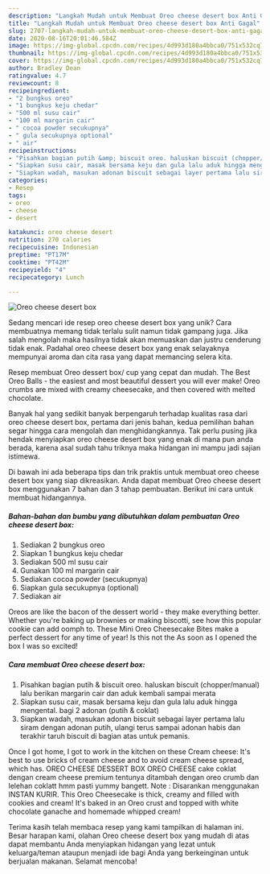 ```yaml
---
description: "Langkah Mudah untuk Membuat Oreo cheese desert box Anti Gagal"
title: "Langkah Mudah untuk Membuat Oreo cheese desert box Anti Gagal"
slug: 2707-langkah-mudah-untuk-membuat-oreo-cheese-desert-box-anti-gagal
date: 2020-08-16T20:01:46.584Z
image: https://img-global.cpcdn.com/recipes/4d993d180a4bbca0/751x532cq70/oreo-cheese-desert-box-foto-resep-utama.jpg
thumbnail: https://img-global.cpcdn.com/recipes/4d993d180a4bbca0/751x532cq70/oreo-cheese-desert-box-foto-resep-utama.jpg
cover: https://img-global.cpcdn.com/recipes/4d993d180a4bbca0/751x532cq70/oreo-cheese-desert-box-foto-resep-utama.jpg
author: Bradley Dean
ratingvalue: 4.7
reviewcount: 8
recipeingredient:
- "2 bungkus oreo"
- "1 bungkus keju chedar"
- "500 ml susu cair"
- "100 ml margarin cair"
- " cocoa powder secukupnya"
- " gula secukupnya optional"
- " air"
recipeinstructions:
- "Pisahkan bagian putih &amp; biscuit oreo. haluskan biscuit (chopper/manual) lalu berikan margarin cair dan aduk kembali sampai merata"
- "Siapkan susu cair, masak bersama keju dan gula lalu aduk hingga mengental. bagi 2 adonan (putih &amp; coklat)"
- "Siapkan wadah, masukan adonan biscuit sebagai layer pertama lalu siram dengan adonan putih, ulangi terus sampai adonan habis dan terakhir taruh biscuit di bagian atas untuk pemanis."
categories:
- Resep
tags:
- oreo
- cheese
- desert

katakunci: oreo cheese desert 
nutrition: 270 calories
recipecuisine: Indonesian
preptime: "PT17M"
cooktime: "PT42M"
recipeyield: "4"
recipecategory: Lunch

---
```



![Oreo cheese desert box](https://img-global.cpcdn.com/recipes/4d993d180a4bbca0/751x532cq70/oreo-cheese-desert-box-foto-resep-utama.jpg)

Sedang mencari ide resep oreo cheese desert box yang unik? Cara membuatnya memang tidak terlalu sulit namun tidak gampang juga. Jika salah mengolah maka hasilnya tidak akan memuaskan dan justru cenderung tidak enak. Padahal oreo cheese desert box yang enak selayaknya mempunyai aroma dan cita rasa yang dapat memancing selera kita.

Resep membuat Oreo dessert box/ cup yang cepat dan mudah. The Best Oreo Balls - the easiest and most beautiful dessert you will ever make! Oreo crumbs are mixed with creamy cheesecake, and then covered with melted chocolate.

Banyak hal yang sedikit banyak berpengaruh terhadap kualitas rasa dari oreo cheese desert box, pertama dari jenis bahan, kedua pemilihan bahan segar hingga cara mengolah dan menghidangkannya. Tak perlu pusing jika hendak menyiapkan oreo cheese desert box yang enak di mana pun anda berada, karena asal sudah tahu triknya maka hidangan ini mampu jadi sajian istimewa.


Di bawah ini ada beberapa tips dan trik praktis untuk membuat oreo cheese desert box yang siap dikreasikan. Anda dapat membuat Oreo cheese desert box menggunakan 7 bahan dan 3 tahap pembuatan. Berikut ini cara untuk membuat hidangannya.

<!--inarticleads1-->

##### Bahan-bahan dan bumbu yang dibutuhkan dalam pembuatan Oreo cheese desert box:

1. Sediakan 2 bungkus oreo
1. Siapkan 1 bungkus keju chedar
1. Sediakan 500 ml susu cair
1. Gunakan 100 ml margarin cair
1. Sediakan  cocoa powder (secukupnya)
1. Siapkan  gula secukupnya (optional)
1. Sediakan  air


Oreos are like the bacon of the dessert world - they make everything better. Whether you&#39;re baking up brownies or making biscotti, see how this popular cookie can add oomph to. These Mini Oreo Cheesecake Bites make a perfect dessert for any time of year! Is this not the As soon as I opened the box I was so excited! 

<!--inarticleads2-->

##### Cara membuat Oreo cheese desert box:

1. Pisahkan bagian putih &amp; biscuit oreo. haluskan biscuit (chopper/manual) lalu berikan margarin cair dan aduk kembali sampai merata
1. Siapkan susu cair, masak bersama keju dan gula lalu aduk hingga mengental. bagi 2 adonan (putih &amp; coklat)
1. Siapkan wadah, masukan adonan biscuit sebagai layer pertama lalu siram dengan adonan putih, ulangi terus sampai adonan habis dan terakhir taruh biscuit di bagian atas untuk pemanis.


Once I got home, I got to work in the kitchen on these Cream cheese: It&#39;s best to use bricks of cream cheese and to avoid cream cheese spread, which has. OREO CHEESE DESSERT BOX OREO CHEESE cake coklat dengan cream cheese premium tentunya ditambah dengan oreo crumb dan lelehan coklatt hmm pasti yummy bangett. Note : Disarankan menggunakan INSTAN KURIR. This Oreo Cheesecake is thick, creamy and filled with cookies and cream! It&#39;s baked in an Oreo crust and topped with white chocolate ganache and homemade whipped cream! 

Terima kasih telah membaca resep yang kami tampilkan di halaman ini. Besar harapan kami, olahan Oreo cheese desert box yang mudah di atas dapat membantu Anda menyiapkan hidangan yang lezat untuk keluarga/teman ataupun menjadi ide bagi Anda yang berkeinginan untuk berjualan makanan. Selamat mencoba!
